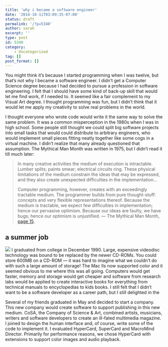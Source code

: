 ```yaml
---
title: 'why i became a software engineer'
date: '2014-10-11T03:09:35-07:00'
status: draft
permalink: '/?p=5340'
author: sarah
excerpt: ''
type: post
id: 5340
category:
    - Uncategorized
tag: []
post_format: []
---
```

You might think it’s because I started programming when I was twelve, but that’s not why I became a software engineer. I didn’t get a Computer Science degree because I had decided to pursue a profession in software engineering. I felt that I should have some kind of back-up skill that would let me find work, if I needed to. It seemed like a fair complement to my Visual Art degree. I thought programming was fun, but I didn’t think that it would let me apply my creativity to solve real problems in the world.

I thought everyone who wrote code would write it the same way to solve the same problem. It was a common misperception in the 1980s when I was in high school. Some people still thought we could split big software projects into small tasks that would could distribute to arbitrary engineers, who would implement small pieces fitting neatly together like some cogs in a virtual machine. I didn’t realize that many already questioned that assumption. The Mythical Man Month was written in 1975, but I didn’t read it till much later:

> In many creative activities the medium of execution is intractable. Lumber splits; paints smear; electrical circuits ring. These physical limitations of the medium constrain the ideas that may be expressed, and they also create unexpected difficulties in the implementation…
> 
> Computer programming, however, creates with an exceedingly tractable medium. The programmer builds from pure thought-stuff: concepts and very flexible representations thereof. Because the medium is tractable, we expect few difficulties in implementation; hence our pervasive optimism. Because our ideas are faulty, we have bugs; hence our optimism is unjustified. — The Mythical Man Month, [page 15](https://archive.org/stream/mythicalmanmonth00fred#page/14/mode/2up).

a summer job
------------

[![](http://upload.wikimedia.org/wikipedia/commons/thumb/d/d3/MacII.jpg/450px-MacII.jpg)](http://en.wikipedia.org/wiki/Macintosh_II) I graduated from college in December 1990. Large, expensive videodisc technology was bound to be replaced by the newer CD-ROMs. You could store 600MB on a CD-ROM — it was hard to imagine what we couldn’t do with such a large amount of storage! The Mac IIs now supported color and it seemed obvious to me where this was all going. Computers would get faster, memory and storage would get cheaper and software from research labs would be applied to create interactive books for everything from technical manuals to encyclopedias to kids books. I still felt that I didn’t want to be a software developer as a career path, but I still delighted in the

Several of my friends graduated in May and decided to start a company. This new company would create software to support publishing in this new medium. CoSA, the Company of Science &amp; Art, combined artists, musicians, writers and software developers to create an ill-fated multimedia magazine. I joined to design the human interface and, of course, write some of the code to implement it. I evaluated HyperCard, SuperCard and MacroMind Director. Primarily for performance reasons, we chose HyperCard with extensions to support color images and audio playback.